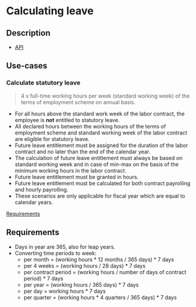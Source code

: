 # Calculating leave

## Description

* [API](./product.openapi.yml)

## Use-cases

### Calculate statutory leave

> 4 x full-time working hours per week (standard working week) of the terms of employment scheme on annual basis.

* For all hours above the standard work week of the labor contract, the employee is **not** entitled to statutory leave.
* All declared hours between the working hours of the terms of employment scheme and standard working week of the labor contract are eligible for statutory leave.
* Future leave entitlement must be assigned for the duration of the labor contract and no later than the end of the calendar year.
* The calculation of future leave entitlement must always be based on standard working week and in case of min-max on the basis of the minimum working hours in the labor contract.
* Future leave entitlement must be granted in hours.
* Future leave entitlement must be calculated for both contract payrolling and hourly payrolling.
* These scenarios are only applicable for fiscal year which are equal to calendar years.

[Requirements](./calculate-statutory-leave.feature)


## Requirements

* Days in year are 365, also for leap years.
* Converting time periods to week:
  * per month = (working hours * 12 months / 365 days) * 7 days
  * per 4 weeks = (working hours / 28 days) * 7 days
  * per contract period = (working hours / number of days of contract period) * 7 days
  * per year = (working hours / 365 days) * 7 days
  * per day = working hours * 7 days
  * per quarter = (working hours * 4 quarters / 365 days) * 7 days



